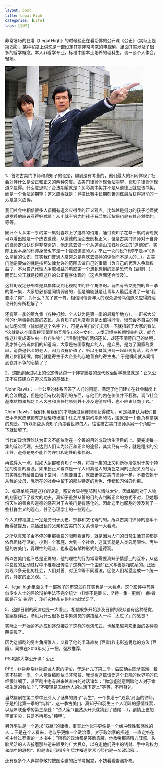 ```yaml
---
layout: post
title: Legal High
categories: [Life]
tags: [影评]
---
```


非常凑巧的在看《Legal High》的时候也正在看哈佛的公开课《公正》（实际上是第2遍），某种程度上讲这是一部设定其实非常考究的电视剧，里面其实涉及了很多的哲学概念，本人非哲学专业，标准中国本土培养的理科生，谈一谈个人体会，轻喷。

<img width="454" height="334" src="/upload/pic/201510_legal_high.jpg"/>


1、首先古美门律师和真知子的设定，编剧是有考量的，他们最大的不同体现了社会对待什么是公正和正义的两种态度。古美门律师体现合法期望，真知子律师体现道义应得。什么意思呢？合法期望就是：买彩票中奖并不是从道德上就应该中奖，而是一个合法的期望；道义应得就是：竞技比赛中长期刻苦训练最后获得冠军的一方是道义应得。

我们社会中相信很多人都拥有道义应得型的正义观点。比如越是努力的孩子老师就越觉得他应该获得好成绩；从小就不努力的孩子日后生活拮据也是有其必然性的，等等。

因此个人从第一季的第一集就喜欢上了这样的设定，通过真知子在每一集的表现就可以看出她是一个热衷道德，从道德的层面去剖析正义，但是古美门律师对于自身的律师定位认识得非常清楚，他无意去做一个从道德山顶扫射众生的“道德家”，实际上他本身的律师身份也不是一个提倡道德的人，不止一次的说”律师不是神“（多么清醒的认识，其实我们普通人常常总是喜欢去做神的评价而不是人的...）。古美门他需要做的就是按照法律允许的范围去做自己的事情（为自己的代理人争取权益？，不为自己代理人争取权益的电影第一个想到想到的就是恐怖角 (豆瓣)...），而司法公正就是按照这样的公正程序体现的（这点后面还会涉及）。

这样的设定仔细看是具体体现到电视剧里的各个角落的。前面有答案提到的第一季的第一集，大家想必都是同情弱者的，但是编剧就是让青年人最后还说了一句“我要杀了你”，为什么？加了这一句，相信同情青年人的观众那份笃信道义应得的理论开始有所松解了？

还有第一季的第九集（各种打脸，个人认为是第一季的最精华地方），一群被大公司的化学毒物残害的农民，从真知子的角度看真是太值得同情，愤怒会不自主的朝向仙羽公司（貌似是这个名字？），可是古美门的几句话一下就扭转了大家的看法 “这就是这个国家根深蒂固的互舔伤口这一文化，人类习惯被长期饲养的话，就会像这样变成寄生虫一样的生物“；”活得比我的两倍还长，却还不清楚自己的处境，我才好心告诉你们的知道吗，大家是被国家抛弃的人，是弃民，是为了国家的发展，消费退休金的老人，因为没有价值了，所以用畚箕扫到一起赶到角落，给点羊羹让你们闭嘴，你们就是寄生于大企业的心地善良的寄生虫。” 于是瞬间就从同情到哀其不争的心情了？

2、这部剧通过以上的设定传达的一个非常重要的现代政治哲学概念就是：正义公正不应该建立在道义应得的基础上。

“John Rawls：一个公平的体系回答了人们的问题，满足了他们建立在社会制度上的合法期望，但是他们有权利得到的东西，与他们的内在价值并不相称，调节社会基本结构和规定个人义务和责任的原则并不涉及道德应得，也不应该倾向于它。”

"John Rawls：我们利用我们的才能通过竞赛规则获得成功，可是如果认为我们自己本来就应该拥有那些碰巧被这个社会所推崇的素质的话，这就是一个自负和错误的想法。“所以那些从真知子角度看世界的人，往往被古美门律师从另一个角度一下就破解了。

当代的政治理论认为正义不能依附在一个善的目的或政治生活目的上。要完成每一集的诉讼代理，去达到人们认为公正和正义的途径，其实只有一条，就是程序的公正性，道德是绝不能作为评价和定性的指标的。

再说得大一点，假如大家都和真知子一样，将每一集的正义判断标准依附于某个特定的对善的看法，如果把正义看作是一个人和其他人的角色之间的匹配关系的话，其实就没有给自由留下空间，而想要自由，就应该像古美门律师一样，不要依赖于从我的父母、我所在的社会中留下的那些特定的角色、传统和习俗的约束。

3、如果单纯只是这样的设定，那又会显得整部剧人情味太少，因此编剧对于人物的刻画也下了很大的功夫，真知子虽然从善的目的去判断正义的方式不对，但她那份天生的善良和道德的感召对于古美门是有感化的。因此这里也朦胧的涉及到了一些社群主义的观点，甚至心理学上的一些观点。

个人某种程度上一定是受制于历史、宗教和文化等的的。所以古美门律师的童年不断得被提及，包括出镜的父亲和古美门的关系也是一大看点。

之所以真知子会不停的用那善良的眼睛看世界，就是因为人们的日常生活其实都是依靠团体存活的，小到一个家庭，大到一个社会，这其实就是人类的局限性。再牛逼的古美门，再理性的观众，也永远有某种形式的道德观。

所以古美门也不总是正确的，他的理性的行为常常需要真知子情感上的互补，从这种良性的互动过程中不难看出传递了这样的一个主题”正义与善是相联系的。正因为现今多元化的社会，人们对善、对正义等不同看法，促使人们希望达成一个统一的，特定的正义观。“、

4、legal high里面关于一部案子的审查过程其实也是一大看点，这个影评中有类似专业人士的评论辩护手法不完全统计（11集不是很长，坚持一集一更新） (胜者即是正义 影评) ，我们这种非专业的也就学习了、

5、这部日剧的表演也是一大看点，相信很多开始涉及日剧的观众都有这种感觉，答案很详细，参见为什么很多日本男演员的演技给人一种「太过了」的感觉？

实际上一开始的不适应到逐渐接受了这样的表演形式，也越来越喜欢里面的各种卖萌耍贱了。

因为这部剧的男主角堺雅人，又看了他的半泽直树 (豆瓣)和电影盗钥匙的方法 (豆瓣)，同样在2013年火了一把，强烈推荐。

PS:哈佛大学公开课：公正

PPS：非常非常非常感谢大家的评论，于是补完了第二季，后面确实逐渐高潮，着实不输第一季，个人觉得编剧依旧非常赞，我觉得这篇请爱这个丑陋的世界写的已经很详细了，甚至剧中也有越来越直白的对话诸如：”你怎能随意践踏他人对于幸福生活的看法？“、”不要轻易去给他人的生活下定义“等等，不再赘述。

当然编剧在第二季中还引入了谜样的男子“羽生”，一个执着于“双赢”局面的律师，于是相比第一季的”纯粹“，这一季古美门、真知子和羽生三个人明暗的感情线索，以及串联全季的第三条线：”杀人案“（虽然从开头就猜到了结尾....），剧情上更加丰富多彩，只是不再那么”纯粹“。

另外羽生是一个追求”双赢“的律师，事实上他似乎更像是一个缓冲理性和感性的人... 于是在个人看来，他似乎更像一个政治家。对于政治家的描述，一直定格在初中读过罗素的一本书中：”所有的政治都是笑脸恶魔，他教唆那些精力旺盛、头脑灵活的人去折磨那些逆来顺受的广大民众，以夺走他们兜中的钱财、手中的权力和脑中的思想“。但是直到我很多年后才知道罗素老师也是一名政治家...

还有很多个人非常尊敬的按图索骥的细节考据党，不妨看看查漏补缺。
